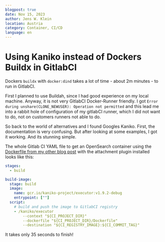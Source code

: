 ```yaml
---
blogpost: true
date: Nov 15, 2023
author: Jens W. Klein
location: Austria
category: Container, CI/CD
language: en
---
```


# Using Kaniko instead of Dockers Buildx in GitlabCI

Dockers `buildx` with `docker:dind` takes a lot of time - about 2m minutes - to run in GitlabCI.

First I planned to use Buildah, since I had good experience on my local machine.
Anyway, it is not very GitlabCI Docker-Runner friendly.
I got `Error during unshare(CLONE_NEWUSER): Operation not permitted` and this lead me into a rabbit hole of configuration of my gitlabCI runner, which I did not want to do, not on customers runners not able to do.

So back to the world of alternatives and I found Googles Kaniko.
First, the documentation is very confusing.
But after looking at some examples, I got it working.
And its stunning simple.

The whole Gitlab CI YAML file to get an OpenSearch container using the [Dockerfile from my other blog post](opensearch-ingest-attachment) with the attachment plugin installed looks like this:

```yaml
stages:
  - build

build-image:
  stage: build
  image:
    name: gcr.io/kaniko-project/executor:v1.9.2-debug
    entrypoint: [""]
  script:
    # build and push the image to GitlabCI registry
    - /kaniko/executor
        --context "${CI_PROJECT_DIR}"
        --dockerfile "${CI_PROJECT_DIR}/Dockerfile"
        --destination "${CI_REGISTRY_IMAGE}:${CI_COMMIT_TAG}"
```

It takes only 35 seconds to finish!
